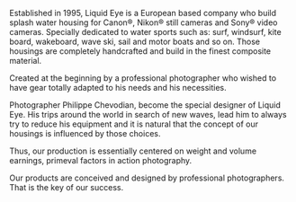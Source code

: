 Established in 1995, Liquid Eye is a European based company who build splash water housing for Canon®, Nikon® still cameras and Sony® video cameras. Specially dedicated to water sports such as: surf, windsurf, kite board, wakeboard, wave ski, sail and motor boats and so on. Those housings are completely handcrafted and build in the finest composite material.

Created at the beginning by a professional photographer who wished to have gear totally adapted to his needs and his necessities.

Photographer Philippe Chevodian, become the special designer of Liquid Eye. His trips around the world in search of new waves, lead him to always try to reduce his equipment and it is natural that the concept of our housings is influenced by those choices.

Thus, our production is essentially centered on weight and volume earnings, primeval factors in action photography.

Our products are conceived and designed by professional photographers. That is the key of our success.
